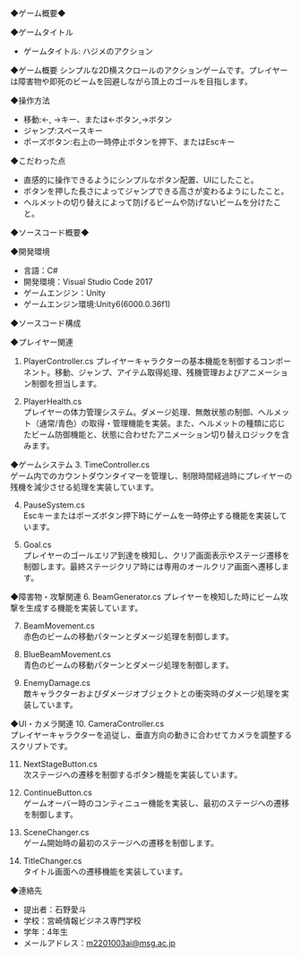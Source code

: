 ◆ゲーム概要◆

◆ゲームタイトル
- ゲームタイトル: ハジメのアクション

◆ゲーム概要
シンプルな2D横スクロールのアクションゲームです。プレイヤーは障害物や即死のビームを回避しながら頂上のゴールを目指します。

◆操作方法
- 移動:←, →キー、または←ボタン,→ボタン
- ジャンプ:スペースキー
- ポーズボタン:右上の一時停止ボタンを押下、またはEscキー

◆こだわった点
- 直感的に操作できるようにシンプルなボタン配置、UIにしたこと。
- ボタンを押した長さによってジャンプできる高さが変わるようにしたこと。
- ヘルメットの切り替えによって防げるビームや防げないビームを分けたこと。


◆ソースコード概要◆

◆開発環境
- 言語：C#
- 開発環境：Visual Studio Code 2017
- ゲームエンジン：Unity
- ゲームエンジン環境:Unity6(6000.0.36f1)

◆ソースコード構成

◆プレイヤー関連
1. PlayerController.cs 
   プレイヤーキャラクターの基本機能を制御するコンポーネント。移動、ジャンプ、アイテム取得処理、残機管理およびアニメーション制御を担当します。

2. PlayerHealth.cs  
   プレイヤーの体力管理システム。ダメージ処理、無敵状態の制御、ヘルメット（通常/青色）の取得・管理機能を実装。また、ヘルメットの種類に応じたビーム防御機能と、状態に合わせたアニメーション切り替えロジックを含みます。

◆ゲームシステム
3. TimeController.cs  
   ゲーム内でのカウントダウンタイマーを管理し、制限時間経過時にプレイヤーの残機を減少させる処理を実装しています。

4. PauseSystem.cs  
   Escキーまたはポーズボタン押下時にゲームを一時停止する機能を実装しています。

5. Goal.cs  
   プレイヤーのゴールエリア到達を検知し、クリア画面表示やステージ遷移を制御します。最終ステージクリア時には専用のオールクリア画面へ遷移します。

◆障害物・攻撃関連
6. BeamGenerator.cs 
   プレイヤーを検知した時にビーム攻撃を生成する機能を実装しています。

7. BeamMovement.cs  
   赤色のビームの移動パターンとダメージ処理を制御します。

8. BlueBeamMovement.cs  
   青色のビームの移動パターンとダメージ処理を制御します。

9. EnemyDamage.cs  
   敵キャラクターおよびダメージオブジェクトとの衝突時のダメージ処理を実装しています。

◆UI・カメラ関連
10. CameraController.cs  
    プレイヤーキャラクターを追従し、垂直方向の動きに合わせてカメラを調整するスクリプトです。

11. NextStageButton.cs  
    次ステージへの遷移を制御するボタン機能を実装しています。

12. ContinueButton.cs  
    ゲームオーバー時のコンティニュー機能を実装し、最初のステージへの遷移を制御します。

13. SceneChanger.cs  
    ゲーム開始時の最初のステージへの遷移を制御します。

14. TitleChanger.cs  
    タイトル画面への遷移機能を実装しています。

◆連絡先
- 提出者：石野愛斗
- 学校：宮崎情報ビジネス専門学校
- 学年：4年生
- メールアドレス：m2201003ai@msg.ac.jp
